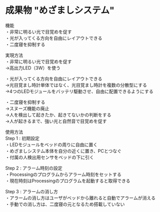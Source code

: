 # 成果物 "めざましシステム"

機能  
・非常に明るい光で目覚めを促す  
・光が入ってくる方向を自由にレイアウトできる  
・二度寝を抑制する  

実現方法  
・非常に明るい光で目覚めを促す  
→高出力LED（3W）を使う  

・光が入ってくる方向を自由にレイアウトできる  
→光目覚まし時計単体ではなく、光目覚まし時計を複数の分散型にする  
→4つのLEDモジュールをバッテリ駆動させ、自由に配置できるようにする  

・二度寝を抑制する  
→スヌーズ機能の廃止  
→人を検出して起きたか、起きてないかの判断をする  
→人が起きるまで、強い光と自然音で目覚めを促す  

使用方法  
Step 1 : 初期設定  
・LEDモジュールをベッドの周りに自由に置く  
・めざましシステム本体を自分の近くに置き、PCとつなぐ  
・付属の人検出用センサをベッドの下に引く

Step 2 : アラーム時刻の設定  
・Processingのプログラムからアラーム時刻をセットする  
・現在時刻はProcessingのプログラムを起動すると取得できる  

Step 3 : アラームの消し方  
・アラームの消し方はユーザがベッドから離れると自動でアラームが消える  
・手動での消し方は、二度寝の元となるため搭載していない  